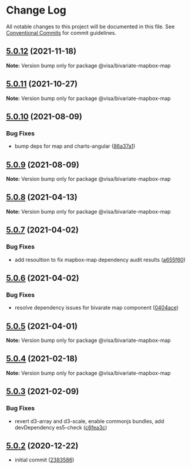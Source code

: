 # Change Log

All notable changes to this project will be documented in this file.
See [Conventional Commits](https://conventionalcommits.org) for commit guidelines.

## [5.0.12](https://github.com/visa/visa-chart-components/compare/@visa/bivariate-mapbox-map@5.0.11...@visa/bivariate-mapbox-map@5.0.12) (2021-11-18)

**Note:** Version bump only for package @visa/bivariate-mapbox-map





## [5.0.11](https://github.com/visa/visa-chart-components/compare/@visa/bivariate-mapbox-map@5.0.10...@visa/bivariate-mapbox-map@5.0.11) (2021-10-27)

**Note:** Version bump only for package @visa/bivariate-mapbox-map





## [5.0.10](https://github.com/visa/visa-chart-components/compare/@visa/bivariate-mapbox-map@5.0.9...@visa/bivariate-mapbox-map@5.0.10) (2021-08-09)


### Bug Fixes

* bump deps for map and charts-angular ([86a37a1](https://github.com/visa/visa-chart-components/commit/86a37a108f45b581e983a23e7a954c635fb3ced9))





## [5.0.9](https://github.com/visa/visa-chart-components/compare/@visa/bivariate-mapbox-map@5.0.8...@visa/bivariate-mapbox-map@5.0.9) (2021-08-09)

**Note:** Version bump only for package @visa/bivariate-mapbox-map





## [5.0.8](https://github.com/visa/visa-chart-components/compare/@visa/bivariate-mapbox-map@5.0.7...@visa/bivariate-mapbox-map@5.0.8) (2021-04-13)

**Note:** Version bump only for package @visa/bivariate-mapbox-map





## [5.0.7](https://github.com/visa/visa-chart-components/compare/@visa/bivariate-mapbox-map@5.0.6...@visa/bivariate-mapbox-map@5.0.7) (2021-04-02)


### Bug Fixes

* add resoultion to fix mapbox-map dependency audit results ([a655f60](https://github.com/visa/visa-chart-components/commit/a655f60c5b4d87f02d8ff85d524853268325eb7b))





## [5.0.6](https://github.com/visa/visa-chart-components/compare/@visa/bivariate-mapbox-map@5.0.5...@visa/bivariate-mapbox-map@5.0.6) (2021-04-02)


### Bug Fixes

* resolve dependency issues for bivarate map component ([0404ace](https://github.com/visa/visa-chart-components/commit/0404ace440fa7b1b607ff99cf2fd33568ffaea07))





## [5.0.5](https://github.com/visa/visa-chart-components/compare/@visa/bivariate-mapbox-map@5.0.3...@visa/bivariate-mapbox-map@5.0.5) (2021-04-01)

**Note:** Version bump only for package @visa/bivariate-mapbox-map





## [5.0.4](https://github.com/visa/visa-chart-components/compare/@visa/bivariate-mapbox-map@5.0.3...@visa/bivariate-mapbox-map@5.0.4) (2021-02-18)

**Note:** Version bump only for package @visa/bivariate-mapbox-map

## [5.0.3](https://github.com/visa/visa-chart-components/compare/@visa/bivariate-mapbox-map@5.0.2...@visa/bivariate-mapbox-map@5.0.3) (2021-02-09)

### Bug Fixes

- revert d3-array and d3-scale, enable commonjs bundles, add devDependency es5-check ([c6fea3c](https://github.com/visa/visa-chart-components/commit/c6fea3c601dfc4650b52996721ead03a1b363e2b))

## [5.0.2](https://github.com/visa/visa-chart-components/tree/%40visa/bivariate-mapbox-map%405.0.2) (2020-12-22)

- initial commit ([2383586](https://github.com/visa/visa-chart-components/commit/238358698bb59b8f20f424eeedc7235f51e02037))
